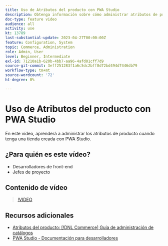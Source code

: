 ```yaml
---
title: Uso de Atributos del producto con PWA Studio
description: Obtenga información sobre cómo administrar atributos de producto con PWA Studio.
doc-type: feature video
audience: all
activity: use
kt: 13789
last-substantial-update: 2023-04-27T00:00:00Z
feature: Configuration, System
topic: Commerce, Administration
role: Admin, User
level: Beginner, Intermediate
exl-id: 71210a1b-620b-4bb7-aa96-4afd01cff7d9
source-git-commit: 3eff251283f1a6c5dc2bff8d72bd494d7446db79
workflow-type: tm+mt
source-wordcount: '72'
ht-degree: 0%

---
```


# Uso de Atributos del producto con PWA Studio

En este vídeo, aprenderá a administrar los atributos de producto cuando tenga una tienda creada con PWA Studio.

## ¿Para quién es este vídeo?

- Desarrolladores de front-end
- Jefes de proyecto

## Contenido de vídeo

>[!VIDEO](https://video.tv.adobe.com/v/343788?quality=12&learn=on)

## Recursos adicionales

- [Atributos del producto: [!DNL Commerce] Guía de administración de catálogos](https://experienceleague.adobe.com/docs/commerce-admin/catalog/product-attributes/product-attributes.html)
- [PWA Studio - Documentación para desarrolladores](https://developer.adobe.com/commerce/pwa-studio/)

